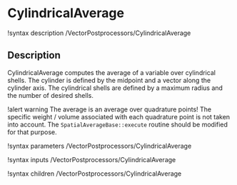 # CylindricalAverage

!syntax description /VectorPostprocessors/CylindricalAverage

## Description

CylindricalAverage computes the average of a variable over cylindrical
shells. The cylinder is defined by the midpoint and a vector along the cylinder
axis. The cylindrical shells are defined by a maximum radius and the number
of desired shells.

!alert warning
The average is an average over quadrature points! The specific weight / volume associated with each quadrature point is not taken into account. The `SpatialAverageBase::execute` routine should be modified for that purpose.

!syntax parameters /VectorPostprocessors/CylindricalAverage

!syntax inputs /VectorPostprocessors/CylindricalAverage

!syntax children /VectorPostprocessors/CylindricalAverage
